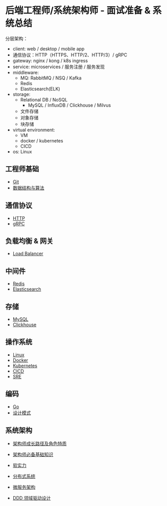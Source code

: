 # 后端工程师/系统架构师 - 面试准备 & 系统总结

分层架构：
- client: web / desktop / mobile app
- 通信协议：HTTP（HTTPS、HTTP/2、HTTP/3）/ gRPC
- gateway: nginx / kong / k8s ingress
- service: microservices / 服务注册 / 服务发现
- middleware:
    - MQ: RabbitMQ / NSQ / Kafka
    - Redis
    - Elasticsearch(ELK)
- storage:
    - Relational DB / NoSQL
        - MySQL / InfluxDB / Clickhouse / Milvus
    - 文件存储
    - 对象存储
    - 块存储
- virtual environment:
    - VM
    - docker / kubernetes
    - CICD
- os: Linux

## 工程师基础

- [Git](./basic/git.md)
- [数据结构与算法]()

## 通信协议

- [HTTP](./communication-protocol/http.md)
- [gRPC]()

## 负载均衡 & 网关

- [Load Balancer](./load-balance/load-balancer.md)

## 中间件

- [Redis](./middleware/redis.md)
- [Elasticsearch]()

## 存储

- [MySQL](./storage/mysql.md)
- [Clickhouse]()

## 操作系统

- [Linux](./system/linux.md)
- [Docker](./system/docker.md)
- [Kubernetes](./system/kubernetes.md)
- [CICD]()
- [SRE]()

## 编码

- [Go](./language/go.md)
- [设计模式]()

## 系统架构

- [架构师成长路径及角色特质](./architecture/arch-role.md)
- [架构师必备基础知识](./architecture/arch.md)
- [软实力](./architecture/soft-skill.md)

- [分布式系统]()
- [微服务架构]()
- [DDD 领域驱动设计]()
